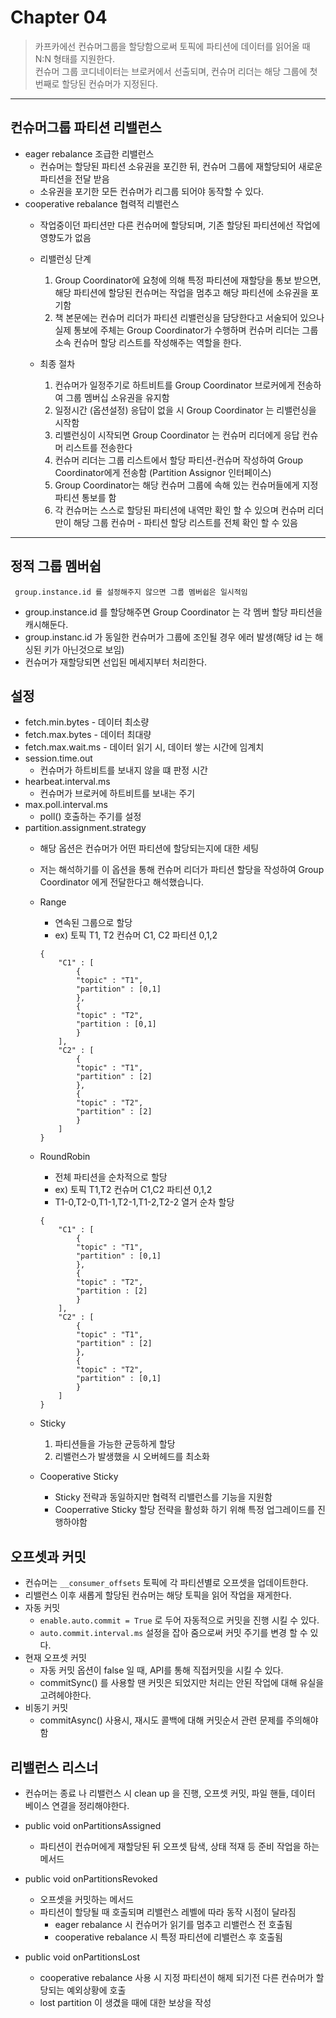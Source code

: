 # Chapter 04
> 카프카에선 컨슈머그룹을 할당함으로써 토픽에 파티션에 데이터를 읽어올 때 N:N 형태를 지원한다.   
> 컨슈머 그룹 코디네이터는 브로커에서 선출되며, 컨슈머 리더는 해당 그룹에 첫 번째로 할당된 컨슈머가 지정된다.
---
## 컨슈머그룹 파티션 리밸런스

- eager rebalance 조급한 리밸런스
    - 컨슈머는 할당된 파티션 소유권을 포긴한 뒤, 컨슈머 그룹에 재할당되어 새로운 파티션을 전달 받음
    - 소유권을 포기한 모든 컨슈머가 리그룹 되어야 동작할 수 있다.
- cooperative rebalance 협력적 리밸런스
    - 작업중이던 파티션만 다른 컨슈머에 할당되며, 기존 할당된 파티션에선 작업에 영향도가 없음

    - 리밸런싱 단계
        1. Group Coordinator에 요청에 의해 특정 파티션에 재할당을 통보 받으면, 해당 파티션에 할당된 컨슈머는 작업을 멈추고 해당 파티션에 소유권을 포기함
        2. 책 본문에는 컨슈머 리더가 파티션 리밸런싱을 담당한다고 서술되어 있으나 실제 통보에 주체는 Group Coordinator가 수행하며 컨슈머 리더는 그룹 소속 컨슈머 할당 리스트를 작성해주는 역할을 한다.

    - 최종 절차 
        1. 컨슈머가 일정주기로 하트비트를 Group Coordinator 브로커에게 전송하여 그룹 멤버십 소유권을 유지함
        2. 일정시간 (옵션설정) 응답이 없을 시 Group Coordinator 는 리밸런싱을 시작함
        3. 리밸런싱이 시작되면 Group Coordinator 는 컨슈머 리더에게 응답 컨슈머 리스트를 전송한다
        4. 컨슈머 리더는 그룹 리스트에서 할당 파티션-컨슈머 작성하여 Group Coordinator에게 전송함 (Partition Assignor 인터페이스)
        5. Group Coordinator는 해당 컨슈머 그룹에 속해 있는 컨슈머들에게 지정 파티션 통보를 함
        6. 각 컨슈머는 스스로 할당된 파티션에 내역만 확인 할 수 있으며 컨슈머 리더만이 해당 그룹 컨슈머 - 파티션 할당 리스트를 전체 확인 할 수 있음

--- 
## 정적 그룹 멤버쉽

     group.instance.id 를 설정해주지 않으면 그룹 멤버쉽은 일시적임
- group.instance.id 를 할당해주면 Group Coordinator 는 각 멤버 할당 파티션을 캐시해둔다.
- group.instanc.id 가 동일한 컨슈머가 그룹에 조인될 경우 에러 발생(해당 id 는 해싱된 키가 아닌것으로 보임)
- 컨슈머가 재할당되면 선입된 메세지부터 처리한다.

## 설정 
- fetch.min.bytes - 데이터 최소량
- fetch.max.bytes - 데이터 최대량
- fetch.max.wait.ms - 데이터 읽기 시, 데이터 쌓는 시간에 임계치
- session.time.out
    - 컨슈머가 하트비트를 보내지 않을 떄 판정 시간
- hearbeat.interval.ms
    - 컨슈머가 브로커에 하트비트를 보내는 주기
- max.poll.interval.ms
    - poll() 호출하는 주기를 설정
- partition.assignment.strategy
    - 해당 옵션은 컨슈머가 어떤 파티션에 할당되는지에 대한 세팅
    - 저는 해석하기를 이 옵션을 통해 컨슈머 리더가 파티션 할당을 작성하여 Group Coordinator 에게 전달한다고 해석했습니다.
    - Range
        - 연속된 그룹으로 할당
        - ex) 토픽 T1, T2 컨슈머 C1, C2 파티션 0,1,2
        ```
        {
            "C1" : [
                {
                "topic" : "T1",
                "partition" : [0,1]
                },
                {
                "topic" : "T2",
                "partition : [0,1]
                }
            ],
            "C2" : [
                {
                "topic" : "T1",
                "partition" : [2]
                },
                {
                "topic" : "T2",
                "partition" : [2]
                }
            ]
        }
        ``` 
    
    - RoundRobin
        - 전체 파티션을 순차적으로 할당
        - ex) 토픽 T1,T2 컨슈머 C1,C2 파티션 0,1,2
        - T1-0,T2-0,T1-1,T2-1,T1-2,T2-2 열거 순차 할당
        ```
        {
            "C1" : [
                {
                "topic" : "T1",
                "partition" : [0,1]
                },
                {
                "topic" : "T2",
                "partition : [2]
                }
            ],
            "C2" : [
                {
                "topic" : "T1",
                "partition" : [2]
                },
                {
                "topic" : "T2",
                "partition" : [0,1]
                }
            ]
        }
        ``` 
    
    - Sticky
        1. 파티션들을 가능한 균등하게 할당
        2. 리밸런스가 발생했을 시 오버헤드를 최소화

    - Cooperative Sticky
        - Sticky 전략과 동일하지만 협력적 리밸런스를 기능을 지원함
        - Cooperrative Sticky 할당 전략을 활성화 하기 위해 특정 업그레이드를 진행하야함
    
## 오프셋과 커밋

- 컨슈머는 `__consumer_offsets` 토픽에 각 파티션별로 오프셋을 업데이트한다.
- 리밸런스 이후 새롭게 할당된 컨슈머는 해당 토픽을 읽어 작업을 재게한다.
- 자동 커밋
    - `enable.auto.commit = True` 로 두어 자동적으로 커밋을 진행 시킬 수 있다.
    - `auto.commit.interval.ms` 설정을 잡아 줌으로써 커밋 주기를 변경 할 수 있다.
- 현재 오프셋 커밋
    - 자동 커밋 옵션이 false 일 때, API를 통해 직접커밋을 시킬 수 있다.
    - commitSync() 를 사용할 땐 커밋은 되었지만 처리는 안된 작업에 대해 유실을 고려헤야한다.
- 비동기 커밋
    - commitAsync() 사용시, 재시도 콜백에 대해 커밋순서 관련 문제를 주의해야함

## 리밸런스 리스너
- 컨슈머는 종료 나 리밸런스 시 clean up 을 진행, 오프셋 커밋, 파일 핸들, 데이터 베이스 연결을 정리해야한다.

- public void onPartitionsAssigned
    - 파티션이 컨슈머에게 재할당된 뒤 오프셋 탐색, 상태 적재 등 준비 작업을 하는 메서드
- public void onPartitionsRevoked
    - 오프셋을 커밋하는 메서드
    - 파티션이 할당될 때 호출되며 리밸런스 레벨에 따라 동작 시점이 달라짐
        - eager rebalance 시 컨슈머가 읽기를 멈추고 리밸런스 전 호출됨
        - cooperative rebalance 시 특정 파티션에 리밸런스 후 호출됨
- public void onPartitionsLost
    - cooperative rebalance 사용 시 지정 파티션이 해제 되기전 다른 컨슈머가 할당되는 예외상황에 호출
    - lost partition 이 생겼을 때에 대한 보상을 작성 
